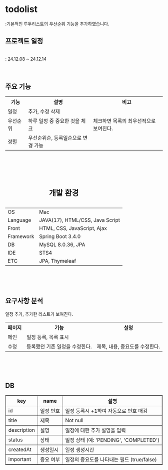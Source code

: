 # todolist
:기본적인 투두리스트의 우선순위 기능을 추가하였습니다.

<h2>프로젝트 일정</h2><br>
: 24.12.08 ~ 24.12.14 
<br><br><br>


<table>
	<h2>주요 기능</h2>
	<th>기능</th>
 	<th>설명</th>
  <th>비고</th>
  <tr><td>일정</td><td>추가, 수정 삭제</td><td></td></tr>
  <tr><td>우선순위</td><td>하루 일정 중 중요한 것을 체크</td><td>체크하면 목록의 최우선적으로 보여진다.</td></tr>
  <tr><td>정렬</td><td>우선순위순, 등록일순으로 변경 가능</td><td></td></tr>
</table>

<br><br><br>

<table>
	<caption><h2>개발 환경</h2></caption>
	<tr>
		<td>OS</td>
		<td>Mac</td>
	</tr>
	<tr>
		<td>Language</td>
		<td>JAVA(17), HTML/CSS, Java Script</td>
	</tr>
	<tr>
		<td>Front</td>
		<td>HTML, CSS, JavaScript, Ajax</td>
	</tr>
	<tr>
		<td>Framework</td>
		<td>Spring Boot 3.4.0</td>
	</tr>
	<tr>
		<td>DB</td>
		<td>MySQL 8.0.36, JPA</td>
	</tr>
	<tr>
		<td>IDE</td>
		<td>STS4</td>
	</tr>
 	<tr>
		<td>ETC</td>
		<td>JPA, Thymeleaf</td>
	</tr>
</table>	
<br><br><br>

<table>
	<h2>요구사항 분석</h2>
	<th>페이지</th>
 	<th>기능</th>
  <th>설명</th>
  <tr><td>메인</td><td>일정 등록, 목록 표시</td></td>일정 추가, 추가한 리스트가 보여진다.<td></td></tr>
  <tr><td>수정</td><td>등록했던 기존 일정을 수정한다. </td><td>제목, 내용, 중요도를 수정한다.</td></tr>
</table>

<br><br><br>

<table border="1">
  <h2>DB</h2>
  <thead>
    <tr>
      <th>key</th>
      <th>name</th>
      <th>설명</th>
    </tr>
  </thead>
  <tbody>
    <tr>
      <td>id</td>
      <td>일정 번호</td>
      <td>일정 등록시 +1하여 자동으로 번호 매김</td>
    </tr>
    <tr>
      <td>title</td>
      <td>제목</td>
      <td>Not null</td>
    </tr>
    <tr>
      <td>description</td>
      <td>설명</td>
      <td>일정에 대한 추가 설명을 입력</td>
    </tr>
    <tr>
      <td>status</td>
      <td>상태</td>
      <td>일정 상태 (예: 'PENDING', 'COMPLETED')</td>
    </tr>
    <tr>
      <td>createdAt</td>
      <td>생성일시</td>
      <td>일정 생성시간</td>
    </tr>
    <tr>
      <td>important</td>
      <td>중요 여부</td>
      <td>일정의 중요도를 나타내는 필드 (true/false)</td>
    </tr>
  </tbody>
</table>
